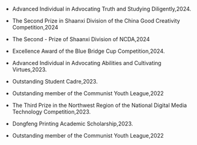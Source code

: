 - Advanced Individual in Advocating Truth and Studying Diligently,2024.

- The Second Prize in Shaanxi Division of the China Good Creativity Competition,2024

- The Second - Prize of Shaanxi Division of NCDA,2024

- Excellence Award of the Blue Bridge Cup Competition,2024.

- Advanced Individual in Advocating Abilities and Cultivating Virtues,2023.

- Outstanding Student Cadre,2023.

- Outstanding member of the Communist Youth League,2022

- The Third Prize in the Northwest Region of the National Digital Media Technology Competition,2023.

- Dongfeng Printing Academic Scholarship,2023.

- Outstanding member of the Communist Youth League,2022